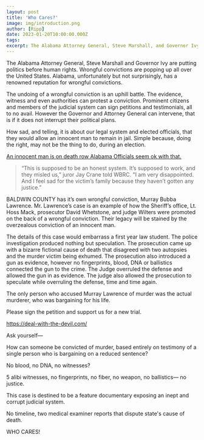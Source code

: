 ```yaml
---
layout: post
title: 'Who Cares?'
image: img/introduction.png
author: [Ripp]
date: 2023-01-20T10:00:00.000Z
tags: 
excerpt: The Alabama Attorney General, Steve Marshall, and Governor Ivy's priorities have been questioned, as they seem to prioritize politics over human rights. Wrongful convictions are on the rise across the United States, and Alabama has gained a notorious reputation in this regard.
---
```

The Alabama Attorney General, Steve Marshall and Governor Ivy are putting politics before human rights. Wrongful convictions are popping up all over the United States. Alabama, unfortunately but not surprisingly, has a renowned reputation for wrongful convictions.


The undoing of a wrongful conviction is an uphill battle. The evidence, witness and even authorities can protest a conviction. Prominent citizens and members of the judicial system can sign petitions and testimonials, all to no avail. However the Governor and Attorney General can intervene, that is if it does not interrupt their political plans.


How sad, and telling, it is about our legal system and elected officials, that they would allow an innocent man to remain in jail. Simple because, doing the right, may not be the thing to do, during an election.


[An innocent man is on death row Alabama Officials seem ok with that.](https://www.al.com/news/2022/04/an-innocent-man-is-on-death-row-alabama-officials-seem-ok-with-that.html)


> “This is supposed to be an honest system. It’s supposed to work, and they misled us,” juror Jay Crane told WBRC. "I am very disappointed. And I feel sad for the victim’s family because they haven’t gotten any justice.”


BALDWIN COUNTY has it’s own wrongful conviction, Murray Bubba Lawrence. Mr. Lawrence’s case is an example of how the Sheriff’s office, Lt. Hoss Mack, prosecutor David Whetstone, and judge Wilters were promoted on the back of a wrongful conviction. Their legacy will be stained by the overzealous conviction of an innocent man.


The details of this case would embarrass a first year law student. The police investigation produced nothing but speculation. The prosecution came up with a bizarre fictional cause of death that disagreed with two autopsies and the murder victim being exhumed. The prosecution also introduced a gun as evidence, however no fingerprints, blood, DNA or ballistics connected the gun to the crime. The Judge overruled the defense and allowed the gun in as evidence. The judge also allowed the prosecution to speculate while overruling the defense, time and time again.


The only person who accused Murray Lawrence of murder was the actual murderer, who was bargaining for his life.


Please sign the petition and support us for a new trial.


https://deal-with-the-devil.com/


Ask yourself—

How can someone be convicted of murder, based entirely on testimony of a single person who is bargaining on a reduced sentence?

No blood, no DNA, no witnesses?

5 alibi witnesses, no fingerprints, no fiber, no weapon, no ballistics— no justice.

This case is destined to be a feature documentary exposing an inept and corrupt judicial system.

No timeline, two medical examiner reports that dispute state's cause of death.


WHO CARES!
